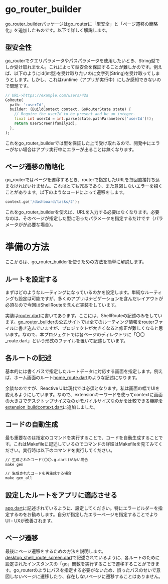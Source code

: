 # go_router_builder

go_router_builderパッケージはgo_routerに「型安全」と「ページ遷移の簡略化」を追加したものです。以下で詳しく解説します。

## 型安全性

go_routerでクエリパラメータやパスパラメータを使用したいとき、String型でしか受け取れません。これによって型安全を保証することが難しかのです。例えば、以下のようにid(int型)を受け取りたいのに文字列(String)を受け取ってしまうとします。しかし、これはruntime（アプリが実行中）にしか感知できないので問題です。
```Dart
// URL->https://example.com/users/42a
GoRoute(
  path: ':userId',
  builder: (BuildContext context, GoRouterState state) {
    // Require the userId to be present and be an integer.
    final int userId = int.parse(state.pathParameters['userId']!);
    return UserScreen(familyId);
  },
);
```
これをgo_router_builderでは型を保証した上で受け取れるので、開発中にエラーがない場合はアプリ実行中にエラーが出ることは無くなります。

## ページ遷移の簡略化

go_routerではページを遷移するとき、routerで指定したURLを毎回直接打ち込まなければいけません。これはとても冗長であり、また意図しないエラーを招くことがあります。以下のようなコードによって遷移をします。

```Dart
context.go('/dashboard/tasks/2');
```

これをgo_router_builderを使えば、URLを入力する必要はなくなります。必要なのは、そのページが指定した型に沿ったパラメータを指定するだけです（パラメータがが必要な場合）。

# 準備の方法

ここからは、go_router_builderを使うための方法を簡単に解説します。

## ルートを設定する

まずはどのようなルーティングになっているのかを設定します。単純なルーティングも設定は可能ですが、多くのアプリはナビゲーションを含んだレイアウトが必須なので今回はShellRouteを含んだ実装をしています。

実装は[router.dart](https://github.com/honganji/flutter_hub/blob/main/lib/go_router_builder/route/router.dart)に書いてあります。ここには、ShellRouteの記述のみをしています。[go_router_builderの公式サイト](https://pub.dev/packages/go_router_builder)では全てのルーティング情報をrouterファイルに書き込んでいますが、プロジェクトが大きくなると修正が難しくなると思います。なので、本プロジェクトでは各ページのディレクトリに「〇〇_route.dart」という形式のファイルを置いて記述しています。

## 各ルートの記述

基本的には書くパスで指定したルートデータに対応する画面を指定します。例えば、ホーム画面のルート[home_route.dart](https://github.com/honganji/flutter_hub/blob/main/lib/go_router_builder/ui/shell_route/sub_screens/home/home_route.dart)のような記述になります。

余談なのですが、Reactive UIは現代では必須となります。私は画面の幅でUIを変えるようにしています。なので、extensionキーワードを使ってcontextに画面の大きさでデスクトップサイズなのかモバイルサイズなのかを比較できる機能を[extension_buildcontext.dart](https://github.com/honganji/flutter_hub/blob/main/lib/go_router_builder/extension/extension_buildcontext.dart)に追加しました。

## コードの自動生成

最も重要なのは指定のコマンドを実行することで、コードを自動生成することです。これはMakefileに記述しているのでコマンドの詳細はMakefileを見てみてください。実行時は以下のコマンドを実行してください。

```Makefile
// 生成されたコード(〇〇.g.dart)がない場合
make gen

// 生成されたコードを再生成する場合
make gen_all
```

## 設定したルートをアプリに適応させる

[app.dart](https://github.com/honganji/flutter_hub/blob/main/lib/go_router_builder/app.dart)に記述されているように、設定してください。特にエラービルダーを指定するのをお勧めします。自分が指定したエラーページを指定することでよりUI・UXが改善されます。

## ページ遷移

最後にページ遷移をするための方法を説明します。[desktop_shell_route_screen.dart](https://github.com/honganji/flutter_hub/blob/main/lib/go_router_builder/ui/shell_route/desktop/desktop_shell_route_screen.dart)で記述されているように、各ルートのために設定されたインスタンスの「go」関数を実行することで遷移することができます。go_routerのようにパスを指定する必要がないため、誤ったパスのせいで意図しないページに遷移したり、存在しないページに遷移することはありません。

